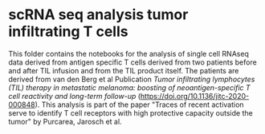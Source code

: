 # scRNA seq analysis tumor infiltrating T cells
This folder contains the notebooks for the analysis of single cell RNAseq data derived from antigen specific T cells derived from two patients before and after TIL infusion and from the TIL product itself. The patients are derived from van den Berg et al Publication <i>Tumor infiltrating lymphocytes (TIL) therapy in metastatic melanoma: boosting of neoantigen-specific T cell reactivity and long-term follow-up</i> (https://doi.org/10.1136/jitc-2020-000848). This analysis is part of the paper "Traces of recent activation serve to identify T cell receptors with high protective capacity outside the tumor" by Purcarea, Jarosch et al.
